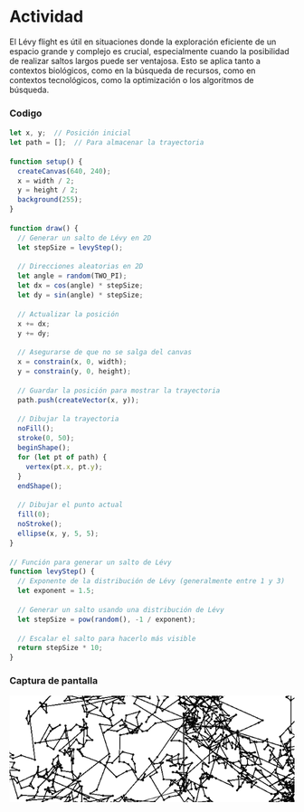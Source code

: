 # Actividad
El Lévy flight es útil en situaciones donde la exploración eficiente de un espacio grande y complejo es crucial, especialmente cuando la posibilidad de realizar saltos largos puede ser ventajosa. Esto se aplica tanto a contextos biológicos, como en la búsqueda de recursos, como en contextos tecnológicos, como la optimización o los algoritmos de búsqueda.

### Codigo
```javascript
let x, y;  // Posición inicial
let path = [];  // Para almacenar la trayectoria

function setup() {
  createCanvas(640, 240);
  x = width / 2;
  y = height / 2;
  background(255);
}

function draw() {
  // Generar un salto de Lévy en 2D
  let stepSize = levyStep();
  
  // Direcciones aleatorias en 2D
  let angle = random(TWO_PI);
  let dx = cos(angle) * stepSize;
  let dy = sin(angle) * stepSize;
  
  // Actualizar la posición
  x += dx;
  y += dy;
  
  // Asegurarse de que no se salga del canvas
  x = constrain(x, 0, width);
  y = constrain(y, 0, height);
  
  // Guardar la posición para mostrar la trayectoria
  path.push(createVector(x, y));
  
  // Dibujar la trayectoria
  noFill();
  stroke(0, 50);
  beginShape();
  for (let pt of path) {
    vertex(pt.x, pt.y);
  }
  endShape();
  
  // Dibujar el punto actual
  fill(0);
  noStroke();
  ellipse(x, y, 5, 5);
}

// Función para generar un salto de Lévy
function levyStep() {
  // Exponente de la distribución de Lévy (generalmente entre 1 y 3)
  let exponent = 1.5;
  
  // Generar un salto usando una distribución de Lévy
  let stepSize = pow(random(), -1 / exponent);
  
  // Escalar el salto para hacerlo más visible
  return stepSize * 10;
}
```
### Captura de pantalla
![captura del ejercicio](/src/assets/Salto_Levy.png)
